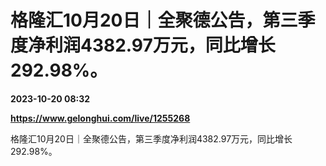 # 格隆汇10月20日｜全聚德公告，第三季度净利润4382.97万元，同比增长292.98%。

**2023-10-20 08:32**

**https://www.gelonghui.com/live/1255268**

格隆汇10月20日｜全聚德公告，第三季度净利润4382.97万元，同比增长292.98%。